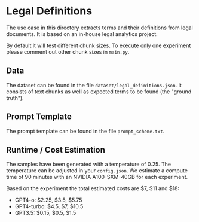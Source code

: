 # Legal Definitions

The use case in this directory extracts terms and their definitions from legal documents. It is based on an in-house legal analytics project.

By default it will test different chunk sizes. To execute only one experiment please comment out other chunk sizes in `main.py`.

## Data

The dataset can be found in the file `dataset/legal_definitions.json`. It consists of text chunks as well as expected terms to be found (the "ground truth").

## Prompt Template

The prompt template can be found in the file `prompt_scheme.txt`.

## Runtime / Cost Estimation

The samples have been generated with a temperature of 0.25. The temperature can be adjusted in your `config.json`.
We estimate a compute time of 90 minutes with an NVIDIA A100-SXM-40GB for each experiment.

Based on the experiment the total estimated costs are $7, $11 and $18:
- GPT4-o: $2.25, $3.5, $5.75
- GPT4-turbo: $4.5, $7, $10.5
- GPT3.5: $0.15, $0.5, $1.5

